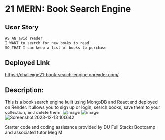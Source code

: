 # 21 MERN: Book Search Engine

## User Story

```md
AS AN avid reader
I WANT to search for new books to read
SO THAT I can keep a list of books to purchase
```

## Deployed Link
https://challenge21-book-search-engine.onrender.com/

## Description:
This is a book search engine built using MongoDB and React and deployed on Render. it allows you to sign up or login, search books, save them to your collection, and delete them. 
![image](https://github.com/Ayorkster/Challenge21-Book-Search-Engine/assets/132170199/b9360d29-18c2-4b46-83e2-eb0800a2e7b9)
![image](https://github.com/Ayorkster/Challenge21-Book-Search-Engine/assets/132170199/4f1fd74f-cad7-4f45-8d4d-b5d8d9284913)
![Screenshot 2023-12-13 100642](https://github.com/Ayorkster/Challenge21-Book-Search-Engine/assets/132170199/44053430-a019-427f-8856-ad63ac99e1ca)



Starter code and coding assistance provided by DU Full Stacks Bootcamp and associated tutor Meg M.
